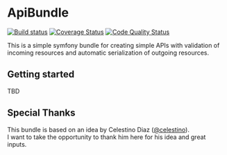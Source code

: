# ApiBundle

[![Build status][Master image]][Master]
[![Coverage Status][Master coverage image]][Master scruntizer]
[![Code Quality Status][Master code quality image]][Master scruntizer]

This is a simple symfony bundle for creating simple APIs 
with validation of incoming resources and automatic 
serialization of outgoing resources.

## Getting started

TBD

## Special Thanks

This bundle is based on an idea by Celestino Diaz ([@celestino](https://www.github.com/celestino)).  
I want to take the opportunity to thank him here for his idea and great inputs.

  [Master image]: https://img.shields.io/travis/hikaru-shindo/api-bundle/master.svg?style=flat-square
  [Master]: https://travis-ci.org/hikaru-shindo/api-bundle
  [Master coverage image]: https://img.shields.io/scrutinizer/coverage/g/hikaru-shindo/api-bundle/master.svg?style=flat-square
  [Master code quality image]: https://scrutinizer-ci.com/g/hikaru-shindo/api-bundle/badges/quality-score.png?b=master
  [Master scruntizer]: https://scrutinizer-ci.com/g/hikaru-shindo/api-bundle/?branch=master
